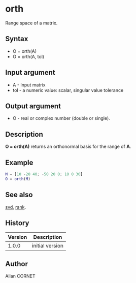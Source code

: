 # orth

Range space of a matrix.

## Syntax

- O = orth(A)
- O = orth(A, tol)

## Input argument

- A - Input matrix
- tol - a numeric value: scalar, singular value tolerance

## Output argument

- O - real or complex number (double or single).

## Description

  <p><b>O = orth(A)</b> returns an orthonormal basis for the range of <b>A</b>.</p>

## Example

```matlab
M = [10 -20 40; -50 20 0; 10 0 30]
O = orth(M)
```

## See also

[svd](svd.md), [rank](rank.md).

## History

| Version | Description     |
| ------- | --------------- |
| 1.0.0   | initial version |

## Author

Allan CORNET

